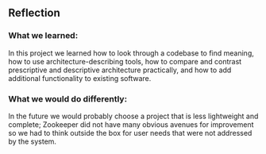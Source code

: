 ## Reflection

### What we learned:

In this project we learned how to look through a codebase to find meaning, how to use architecture-describing tools, how to compare and contrast prescriptive and descriptive architecture practically, and how to add additional functionality to existing software.

### What we would do differently:

In the future we would probably choose a project that is less lightweight and complete; Zookeeper did not have many obvious avenues for improvement so we had to think outside the box for user needs that were not addressed by the system.
